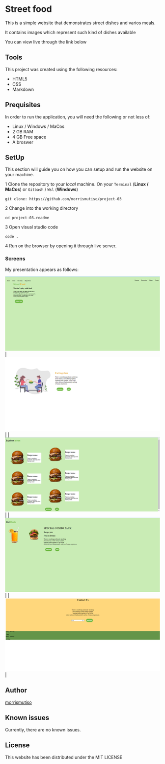 # Street food
This is a simple website that demonstrates street dishes and varios meals.

It contains images which represent such kind of dishes available

You can view live through the link below



## Tools 
This project was created using the following resources:

- HTML5
- CSS
- Markdown

## Prequisites
In order to run the application, you will need the following or not less of:

- Linux / Windows / MaCos
- 2 GB RAM
- 4 GB Free space
- A broswer

## SetUp
This section will guide you on how you can setup and run the website on your machine.

1 Clone the repository to your *local* machine. On your `Terminal` (**Linux / MaCos**) or `Gitbash` / `Wsl` (**Windows**)

```
git clone: https://github.com/morrismutiso/project-03
```

2 Change into the working directory
```
cd project-03.readme
```

3 Open visual studio code
```
code .
```
4 Run on the browser by opening it through live server.

### Screens
My presentation appears as follows:

![screenshot1](1.png) 
| ![screenshot2](2.png) | 
| ![screenshot3](3.png) | 
| ![screenshot4](4.png) | 
| ![screenshot5](5.png) |

## Author
[morrismutiso](https://github.com/morrismutiso)

## Known issues
Currently, there are no known issues.

## License
This website has been distributed under the MIT LICENSE

